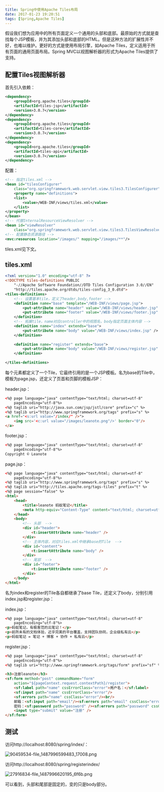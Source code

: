 ```yaml
---
title: Spring中使用Apache Tiles布局
date: 2017-01-23 19:20:51
tags: [Spring,Apache Tiles]
---
```

假设我们想为应用中的所有页面定义一个通用的头部和底部。最原始的方式就是查找每个JSP模板，并为其添加头部和底部的HTML。但是这种方法的扩展性并不好，也难以维护。更好的方式是使用布局引擎，如Apache Tiles，定义适用于所有页面的通用页面布局。Spring MVC以视图解析器的形式为Apache Tiles提供了支持。
<!--more-->
## 配置Tiles视图解析器
首先引入依赖：
```xml
<dependency>
    <groupId>org.apache.tiles</groupId>
    <artifactId>tiles-jsp</artifactId>
    <version>3.0.7</version>
</dependency>
<dependency>
    <groupId>org.apache.tiles</groupId>
    <artifactId>tiles-core</artifactId>
    <version>3.0.7</version>
</dependency>
<dependency>
    <groupId>org.apache.tiles</groupId>
    <artifactId>tiles-api</artifactId>
    <version>3.0.7</version>
</dependency>    
```
配置：
```xml
<!-- 指定tiles.xml -->
<bean id="tilesConfigurer" 
    class="org.springframework.web.servlet.view.tiles3.TilesConfigurer">
    <property name="definitions">
    <list>
        <value>/WEB-INF/views/tiles.xml</value>
    </list>
</property>
</bean>
<!-- 代替InternalResourceViewResolver -->
<bean id="viewResolver" 
    class="org.springframework.web.servlet.view.tiles3.TilesViewResolver"/>
<!-- 配置静态资源路径 -->
<mvc:resources location="/images/" mapping="/images/**"/>
```
tiles.xml见下文。
## tiles.xml
```xml
<?xml version="1.0" encoding="utf-8" ?>
<!DOCTYPE tiles-definitions PUBLIC
    "-//Apache Software Foundation//DTD Tiles Configuration 3.0//EN"
    "http://tiles.apache.org/dtds/tiles-config_3_0.dtd">
<tiles-definitions>
    <!-- 设置基本tile，定义了header,body,footer -->
    <definition name="base" template="/WEB-INF/views/page.jsp">
        <put-attribute name="header" value="/WEB-INF/views/header.jsp" />
        <put-attribute name="footer" value="/WEB-INF/views/footer.jsp" />
    </definition>
    <!-- 拓展tile，name对应controller中的视图名，body指定页面主体内容 -->
    <definition name="index" extends="base">
        <put-attribute name="body" value="/WEB-INF/views/index.jsp" />
    </definition>
    
    <definition name="register" extends="base">
        <put-attribute name="body" value="/WEB-INF/views/register.jsp" />
    </definition>
 
</tiles-definitions>  
```
每个<definition>元素都定义了一个Tile，它最终引用的是一个JSP模板。名为base的Tile中，模板为page.jsp，还定义了页首和页脚的模板JSP：

header.jsp：
```html
<%@ page language="java" contentType="text/html; charset=utf-8"
    pageEncoding="utf-8"%>
<%@ taglib uri="http://java.sun.com/jsp/jstl/core" prefix="c" %>
<%@ taglib uri="http://www.springframework.org/tags" prefix="s" %>
<a href="<s:url value="/index/" />">
    <img src='<c:url value="/images/leanote.png"/>' border="0"/>
</a>
```
footer.jsp：
```html
<%@ page language="java" contentType="text/html; charset=utf-8"
    pageEncoding="utf-8"%>
Copyright © Leanote 
```
page.jsp：
```html
<%@ page language="java" contentType="text/html; charset=utf-8"
    pageEncoding="utf-8"%>
<%@ taglib uri="http://www.springframework.org/tags" prefix="s" %>
<%@ taglib uri="http://tiles.apache.org/tags-tiles" prefix="t" %>
<%@ page session="false" %>
<html>
    <head>
        <title>leanote 蚂蚁笔记</title>
        <meta http-equiv="Content-Type" content="text/html; charset=utf-8">
    </head>
    <body>
        <!-- 头部  -->
        <div id="header">
            <t:insertAttribute name="header" />
        </div>
        <!-- 主体内容，对应tiles.xml中继承base的Tile  -->
        <div id="content">
            <t:insertAttribute name="body" />
        </div>
        <!-- 尾部  -->
        <div id="footer">
            <t:insertAttribute name="footer" />
        </div>
    </body>
</html>
```
名为index和register的Tile各自都继承了base Tile，还定义了body，分别引用index.jsp和register.jsp：

index.jsp：
```html
<%@ page language="java" contentType="text/html; charset=utf-8"
    pageEncoding="utf-8"%>
<p>蚂蚁笔记，有极客范的云笔记！</p>
<p>前所未有的文档体验，近乎完美的平台覆盖，支持团队协同，企业级私有云</p>
<p>蚂蚁笔记 = 笔记 + 博客 + 协作 + 私有云</p>
```
register.jsp：
```html
<%@ page language="java" contentType="text/html; charset=utf-8"
    pageEncoding="utf-8"%>
<%@ taglib uri="http://www.springframework.org/tags/form" prefix="sf" %>
 
<h3>注册leanote</h3>
<sf:form method="post" commandName="form"
    action="${pageContext.request.contextPath}/register">
    <sf:label path="name" cssErrorClass="error">用户名：</sf:label>
    <sf:input path="name" cssErrorClass="error"/>
    <sf:errors path="name" cssClass="error"/><br/>
    邮箱：<sf:input path="email"/><sf:errors path="email" cssClass="error"/><br/>
    密码：<sf:password path="password" /><sf:errors path="password" cssClass="error"/><br/>
    <input type="submit" value="注册" />
</sf:form>
```
## 测试

访问http://localhost:8080/spring/index/：

![90459534-file_1487996599483_17008.png](img/90459534-file_1487996599483_17008.png)

访问http://localhost:8080/spring/registerindex/

![27916834-file_1487996620195_6f6b.png](img/27916834-file_1487996620195_6f6b.png)

可以看到，头部和尾部是固定的，变的只是body部分。